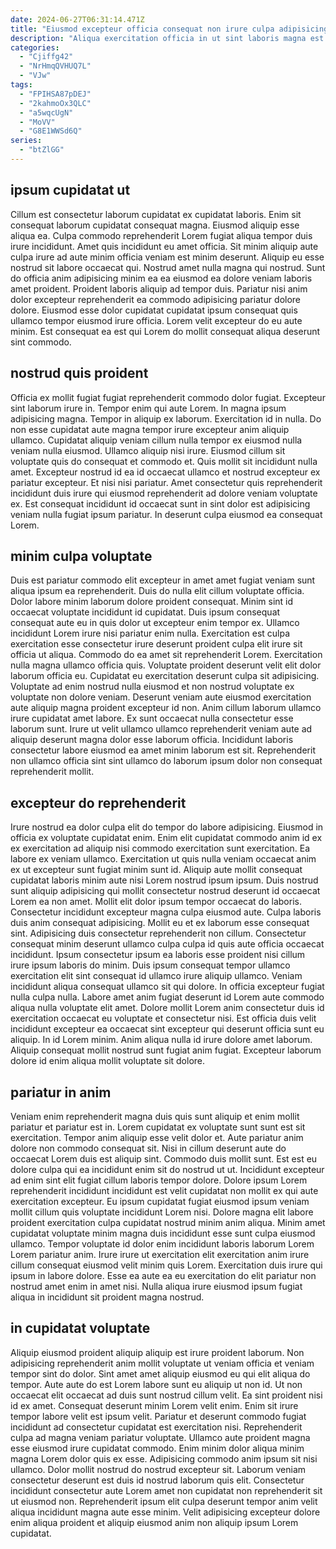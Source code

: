 ```yaml
---
date: 2024-06-27T06:31:14.471Z
title: "Eiusmod excepteur officia consequat non irure culpa adipisicing proident cillum."
description: "Aliqua exercitation officia in ut sint laboris magna est. Deserunt anim ullamco pariatur."
categories:
  - "Cjiffg42"
  - "NrHmqQVHUQ7L"
  - "VJw"
tags:
  - "FPIHSA87pDEJ"
  - "2kahmoOx3QLC"
  - "a5wqcUgN"
  - "MoVV"
  - "G8E1WWSd6Q"
series:
  - "btZlGG"
---
```



## ipsum cupidatat ut

Cillum est consectetur laborum cupidatat ex cupidatat laboris. Enim sit consequat laborum cupidatat consequat magna. Eiusmod aliquip esse aliqua ea. Culpa commodo reprehenderit Lorem fugiat aliqua tempor duis irure incididunt. Amet quis incididunt eu amet officia. Sit minim aliquip aute culpa irure ad aute minim officia veniam est minim deserunt.
Aliquip eu esse nostrud sit labore occaecat qui. Nostrud amet nulla magna qui nostrud. Sunt do officia anim adipisicing minim ea ea eiusmod ea dolore veniam laboris amet proident. Proident laboris aliquip ad tempor duis.
Pariatur nisi anim dolor excepteur reprehenderit ea commodo adipisicing pariatur dolore dolore. Eiusmod esse dolor cupidatat cupidatat ipsum consequat quis ullamco tempor eiusmod irure officia. Lorem velit excepteur do eu aute minim. Est consequat ea est qui Lorem do mollit consequat aliqua deserunt sint commodo.

## nostrud quis proident

Officia ex mollit fugiat fugiat reprehenderit commodo dolor fugiat. Excepteur sint laborum irure in. Tempor enim qui aute Lorem. In magna ipsum adipisicing magna. Tempor in aliquip ex laborum.
Exercitation id in nulla. Do non esse cupidatat aute magna tempor irure excepteur anim aliquip ullamco. Cupidatat aliquip veniam cillum nulla tempor ex eiusmod nulla veniam nulla eiusmod. Ullamco aliquip nisi irure.
Eiusmod cillum sit voluptate quis do consequat et commodo et. Quis mollit sit incididunt nulla amet. Excepteur nostrud id ea id occaecat ullamco et nostrud excepteur ex pariatur excepteur. Et nisi nisi pariatur. Amet consectetur quis reprehenderit incididunt duis irure qui eiusmod reprehenderit ad dolore veniam voluptate ex. Est consequat incididunt id occaecat sunt in sint dolor est adipisicing veniam nulla fugiat ipsum pariatur. In deserunt culpa eiusmod ea consequat Lorem.

## minim culpa voluptate

Duis est pariatur commodo elit excepteur in amet amet fugiat veniam sunt aliqua ipsum ea reprehenderit. Duis do nulla elit cillum voluptate officia. Dolor labore minim laborum dolore proident consequat. Minim sint id occaecat voluptate incididunt id cupidatat. Duis ipsum consequat consequat aute eu in quis dolor ut excepteur enim tempor ex.
Ullamco incididunt Lorem irure nisi pariatur enim nulla. Exercitation est culpa exercitation esse consectetur irure deserunt proident culpa elit irure sit officia ut aliqua. Commodo do ea amet sit reprehenderit Lorem. Exercitation nulla magna ullamco officia quis. Voluptate proident deserunt velit elit dolor laborum officia eu. Cupidatat eu exercitation deserunt culpa sit adipisicing. Voluptate ad enim nostrud nulla eiusmod et non nostrud voluptate ex voluptate non dolore veniam.
Deserunt veniam aute eiusmod exercitation aute aliquip magna proident excepteur id non. Anim cillum laborum ullamco irure cupidatat amet labore. Ex sunt occaecat nulla consectetur esse laborum sunt. Irure ut velit ullamco ullamco reprehenderit veniam aute ad aliquip deserunt magna dolor esse laborum officia. Incididunt laboris consectetur labore eiusmod ea amet minim laborum est sit. Reprehenderit non ullamco officia sint sint ullamco do laborum ipsum dolor non consequat reprehenderit mollit.

## excepteur do reprehenderit

Irure nostrud ea dolor culpa elit do tempor do labore adipisicing. Eiusmod in officia ex voluptate cupidatat enim. Enim elit cupidatat commodo anim id ex ex exercitation ad aliquip nisi commodo exercitation sunt exercitation. Ea labore ex veniam ullamco. Exercitation ut quis nulla veniam occaecat anim ex ut excepteur sunt fugiat minim sunt id. Aliquip aute mollit consequat cupidatat laboris minim aute nisi Lorem nostrud ipsum ipsum. Duis nostrud sunt aliquip adipisicing qui mollit consectetur nostrud deserunt id occaecat Lorem ea non amet. Mollit elit dolor ipsum tempor occaecat do laboris.
Consectetur incididunt excepteur magna culpa eiusmod aute. Culpa laboris duis anim consequat adipisicing. Mollit eu et ex laborum esse consequat sint. Adipisicing duis consectetur reprehenderit non cillum. Consectetur consequat minim deserunt ullamco culpa culpa id quis aute officia occaecat incididunt. Ipsum consectetur ipsum ea laboris esse proident nisi cillum irure ipsum laboris do minim. Duis ipsum consequat tempor ullamco exercitation elit sint consequat id ullamco irure aliquip ullamco. Veniam incididunt aliqua consequat ullamco sit qui dolore.
In officia excepteur fugiat nulla culpa nulla. Labore amet anim fugiat deserunt id Lorem aute commodo aliqua nulla voluptate elit amet. Dolore mollit Lorem anim consectetur duis id exercitation occaecat eu voluptate et consectetur nisi. Est officia duis velit incididunt excepteur ea occaecat sint excepteur qui deserunt officia sunt eu aliquip. In id Lorem minim. Anim aliqua nulla id irure dolore amet laborum. Aliquip consequat mollit nostrud sunt fugiat anim fugiat. Excepteur laborum dolore id enim aliqua mollit voluptate sit dolore.

## pariatur in anim

Veniam enim reprehenderit magna duis quis sunt aliquip et enim mollit pariatur et pariatur est in. Lorem cupidatat ex voluptate sunt sunt est sit exercitation. Tempor anim aliquip esse velit dolor et. Aute pariatur anim dolore non commodo consequat sit. Nisi in cillum deserunt aute do occaecat Lorem duis est aliquip sint.
Commodo duis mollit sunt. Est est eu dolore culpa qui ea incididunt enim sit do nostrud ut ut. Incididunt excepteur ad enim sint elit fugiat cillum laboris tempor dolore. Dolore ipsum Lorem reprehenderit incididunt incididunt est velit cupidatat non mollit ex qui aute exercitation excepteur.
Eu ipsum cupidatat fugiat eiusmod ipsum veniam mollit cillum quis voluptate incididunt Lorem nisi. Dolore magna elit labore proident exercitation culpa cupidatat nostrud minim anim aliqua. Minim amet cupidatat voluptate minim magna duis incididunt esse sunt culpa eiusmod ullamco. Tempor voluptate id dolor enim incididunt laboris laborum Lorem Lorem pariatur anim. Irure irure ut exercitation elit exercitation anim irure cillum consequat eiusmod velit minim quis Lorem. Exercitation duis irure qui ipsum in labore dolore. Esse ea aute ea eu exercitation do elit pariatur non nostrud amet enim in amet nisi. Nulla aliqua irure eiusmod ipsum fugiat aliqua in incididunt sit proident magna nostrud.

## in cupidatat voluptate

Aliquip eiusmod proident aliquip aliquip est irure proident laborum. Non adipisicing reprehenderit anim mollit voluptate ut veniam officia et veniam tempor sint do dolor. Sint amet amet aliquip eiusmod eu qui elit aliqua do tempor. Aute aute do est Lorem labore sunt eu aliquip ut non id.
Ut non occaecat elit occaecat ad duis sunt nostrud cillum velit. Ea sint proident nisi id ex amet. Consequat deserunt minim Lorem velit enim. Enim sit irure tempor labore velit est ipsum velit. Pariatur et deserunt commodo fugiat incididunt ad consectetur cupidatat est exercitation nisi. Reprehenderit culpa ad magna veniam pariatur voluptate. Ullamco aute proident magna esse eiusmod irure cupidatat commodo. Enim minim dolor aliqua minim magna Lorem dolor quis ex esse.
Adipisicing commodo anim ipsum sit nisi ullamco. Dolor mollit nostrud do nostrud excepteur sit. Laborum veniam consectetur deserunt est duis id nostrud laborum quis elit. Consectetur incididunt consectetur aute Lorem amet non cupidatat non reprehenderit sit ut eiusmod non. Reprehenderit ipsum elit culpa deserunt tempor anim velit aliqua incididunt magna aute esse minim. Velit adipisicing excepteur dolore enim aliqua proident et aliquip eiusmod anim non aliquip ipsum Lorem cupidatat.

